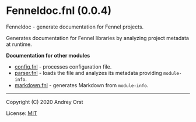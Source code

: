 # Fenneldoc.fnl (0.0.4)
Fenneldoc - generate documentation for Fennel projects.

Generates documentation for Fennel libraries by analyzing project
metadata at runtime.

**Documentation for other modules**

- [config.fnl](./config.md) - processes configuration file.
- [parser.fnl](./parser.md) - loads the file and analyzes its metadata providing `module-info`.
- [markdown.fnl](./markdown.md) - generates Markdown from `module-info`.


---

Copyright (C) 2020 Andrey Orst

License: [MIT](https://gitlab.com/andreyorst/fenneldoc/-/raw/master/LICENSE)


<!-- Generated with Fenneldoc 0.0.4
     https://gitlab.com/andreyorst/fenneldoc -->
